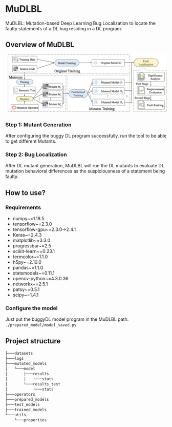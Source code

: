 # MuDLBL

MuDLBL: Mutation-based Deep Learning Bug Localization to locate the faulty statements of a DL bug residing in a DL program. 

## Overview of MuDLBL

![overview](overview.png)

### Step 1: Mutant Generation

After configuring the buggy DL program successfully,  run the tool to be able to get different Mutants.

### Step 2: Bug Localization

After DL mutant generation, MuDLBL will run the DL mutants to evaluate DL mutation behavioral differences as the suspiciousness of a statement being faulty.

## How to use?

### Requirements

- numpy~=1.18.5
- tensorflow~=2.3.0
- tensorflow-gpu~=2.3.0->2.4.1
- Keras~=2.4.3
- matplotlib~=3.3.0
- progressbar~=2.5
- scikit-learn~=0.23.1
- termcolor~=1.1.0
- h5py~=2.10.0
- pandas~=1.1.0
- statsmodels~=0.11.1
- opencv-python~=4.3.0.36
- networkx~=2.5.1
- patsy~=0.5.1
- scipy~=1.4.1

### Configure the model

Just put the buggyDL model program in the MuDLBL path: `./prepared_model/model_saved.py`

## Project structure

```
├───datasets
├───logs
├───mutated_models
│   └───model
│       ├───results
│       │   └───stats
│       └───results_test
│           └───stats
├───operators
├───prepared_models
├───test_models
├───trained_models
└───utils
    └───properties

```

